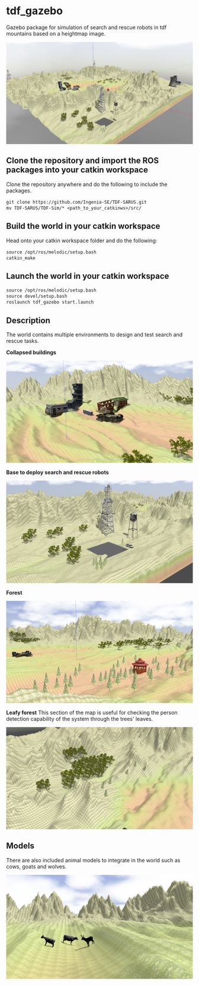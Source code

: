 # tdf_gazebo
Gazebo package for simulation of search and rescue robots in tdf mountains based on a heightmap image.

![tdf_world](img/world.png)

## Clone the repository and import the ROS packages into your catkin workspace
Clone the repository anywhere and do the following to include the packages.
```
git clone https://github.com/Ingenia-SE/TDF-SARUS.git
mv TDF-SARUS/TDF-Sim/* <path_to_your_catkinws>/src/
```

## Build the world in your catkin workspace
Head onto your catkin workspace folder and do the following:
```
source /opt/ros/melodic/setup.bash
catkin_make
```

## Launch the world in your catkin workspace
```
source /opt/ros/melodic/setup.bash
source devel/setup.bash
roslaunch tdf_gazebo start.launch
```

## Description
The world contains multiple environments to design and test search and rescue tasks.

**Collapsed buildings**

![tdf_world](img/ruins.png)

**Base to deploy search and rescue robots**

![tdf_world](img/base.png)

**Forest**

![tdf_world](img/forest.png)

**Leafy forest**
This section of the map is useful for checking the person detection capability of the system through the trees' leaves.

![tdf_world](img/leafy.png)

## Models
There are also included animal models to integrate in the world such as cows, goats and wolves. 

![tdf_world](img/animals.png)
